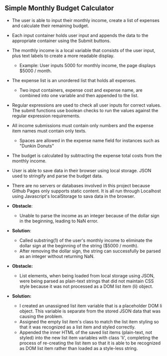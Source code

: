 ## Simple Monthly Budget Calculator

- The user is able to input their monthly income, create a list of expenses and calculate their remaining budget.
- Each input container holds user input and appends the data to the appropriate container using the Submit buttons.
- The monthly income is a local variable that consists of the user input, plus text labels to create a more readable display.
    - Example: User inputs 5000 for monthly income, the page displays $5000 / month.
- The expense list is an unordered list that holds all expenses.
    - Two input containers, expense cost and expense name, are combined into one variable and then appended to the list.
- Regular expressions are used to check all user inputs for correct values. The submit functions use boolean checks to run the values against the regular expression requirements.
- All income submissions must contain only numbers and the expense item names must contain only texts.
    - Spaces are allowed in the expense name field for instances such as "Dunkin Donuts"
- The budget is calculated by subtracting the expense total costs from the monthly income.
- User is able to save data in their browser using local storage. JSON used to stringify and parse the budget data.
- There are no servers or databases involved in this project because Github Pages only supports static content. It is all run through Localhost using Javascript's localStorage to sava data in the browser.

- **Obstacle**:
    - Unable to parse the income as an integer because of the dollar sign in the beginning, leading to NaN error.
- **Solution**:
    - Called substring(1) of the user's monthly income to eliminate the dollar sign at the beginning of the string ($5000 / month).
    - After removing the dollar sign, the string can successfully be parsed as an integer without returning NaN.
- **Obstacle:**
    - List elements, when being loaded from local storage using JSON, were being parsed as plain-text strings that did not maintain CSS style because it was not processed as a DOM list item (li) object.
- **Solution:**
    - I created an unassigned list item variable that is a placeholder DOM li object. This variable is separate from the stored JSON data that was causing the problem.
    - Assigned the empty list item's class to match the list item styling so that it was recognized as a list item and styled correctly.
    - Appended the inner HTML of the saved list items (plain-text, not styled) into the new list item variables with class 'li', completing the process of re-creating the list item so that it is able to be recognized as DOM list item rather than loaded as a style-less string.

<a href = "https://soundwanders.github.io/budget/"></a>
